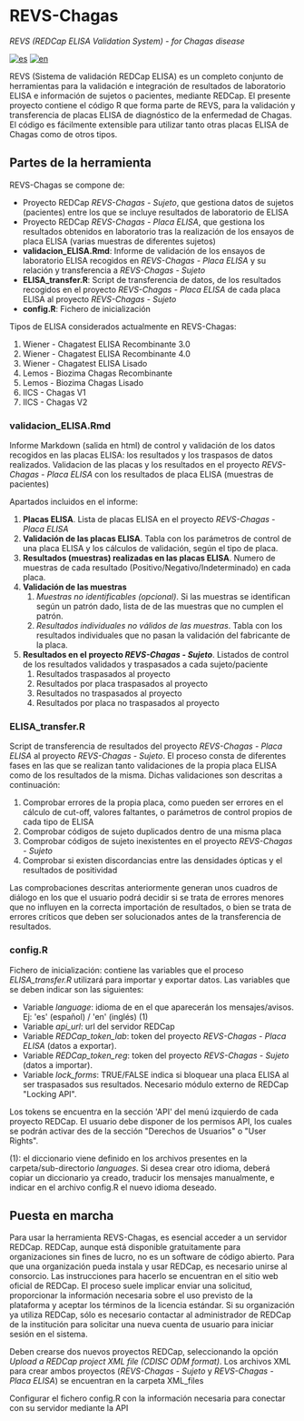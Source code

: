 # REVS-Chagas
*REVS (REDCap ELISA Validation System) - for Chagas disease*

[![es](https://img.shields.io/badge/lang-es-yellow.svg)](https://github.com/UBIOESGD/REVS-Chagas/blob/main/README.md)
[![en](https://img.shields.io/badge/lang-en-blue.svg)](https://github.com/UBIOESGD/REVS-Chagas/blob/main/README.md)


REVS (Sistema de validación REDCap ELISA) es un completo conjunto de herramientas para la validación e integración de resultados de laboratorio ELISA e información de sujetos o pacientes, mediante REDCap.
El presente proyecto contiene el código R que forma parte de REVS, para la validación y transferencia de placas ELISA de diagnóstico de la enfermedad de Chagas.
El código es fácilmente extensible para utilizar tanto otras placas ELISA de Chagas como de otros tipos.

## Partes de la herramienta
REVS-Chagas se compone de:

   - Proyecto REDCap *REVS-Chagas - Sujeto*, que gestiona datos de sujetos (pacientes) entre los que se incluye resultados de laboratorio de ELISA
   - Proyecto REDCap *REVS-Chagas - Placa ELISA*, que gestiona los resultados obtenidos en laboratorio tras la realización de los ensayos de placa ELISA (varias muestras de diferentes sujetos)
   - **validacion_ELISA.Rmd**: Informe de validación de los ensayos de laboratorio ELISA recogidos en *REVS-Chagas - Placa ELISA* y su relación y transferencia a *REVS-Chagas - Sujeto*
   - **ELISA_transfer.R**: Script de transferencia de datos, de los resultados recogidos en el proyecto *REVS-Chagas - Placa ELISA* de cada placa ELISA al proyecto *REVS-Chagas - Sujeto*
   - **config.R**: Fichero de inicialización

Tipos de ELISA considerados actualmente en REVS-Chagas:

   1.	Wiener - Chagatest ELISA Recombinante 3.0
   2.	Wiener - Chagatest ELISA Recombinante 4.0
   3.	Wiener - Chagatest ELISA Lisado
   4.	Lemos - Biozima Chagas Recombinante
   5.	Lemos - Biozima Chagas Lisado
   6.	IICS - Chagas V1
   7.	IICS - Chagas V2
   
### validacion_ELISA.Rmd
Informe Markdown (salida en html) de control y validación de los datos recogidos en las placas ELISA: los resultados y los traspasos de datos realizados.
Validacion de las placas y los resultados en el proyecto *REVS-Chagas - Placa ELISA* con los resultados de placa ELISA (muestras de pacientes)

Apartados incluidos en el informe:

   1. **Placas ELISA**. Lista de placas ELISA en el proyecto *REVS-Chagas - Placa ELISA*
   2. **Validación de las placas ELISA**. Tabla con los parámetros de control de una placa ELISA y los cálculos de validación, según el tipo de placa.
   3. **Resultados (muestras) realizadas en las placas ELISA**. Numero de muestras de cada resultado (Positivo/Negativo/Indeterminado) en cada placa.
   4. **Validación de las muestras**
      1. *Muestras no identificables (opcional)*. Si las muestras se identifican según un patrón dado, lista de de las muestras que no cumplen el patrón.
      2. *Resultados individuales no válidos de las muestras*. Tabla con los resultados individuales que no pasan la validación del fabricante de la placa.
   5. **Resultados en el proyecto *REVS-Chagas - Sujeto***. Listados de control de los resultados validados y traspasados a cada sujeto/paciente
      1. Resultados traspasados al proyecto
      2. Resultados por placa traspasados al proyecto
      3. Resultados no traspasados al proyecto
      4. Resultados por placa no traspasados al proyecto

### ELISA_transfer.R
Script de transferencia de resultados del proyecto *REVS-Chagas - Placa ELISA* al proyecto *REVS-Chagas - Sujeto*. El proceso consta de diferentes fases en las que se realizan tanto validaciones de la propia placa ELISA como de los resultados de la misma. Dichas validaciones son descritas a continuación:

   1. Comprobar errores de la propia placa, como pueden ser errores en el cálculo de cut-off, valores faltantes, o parámetros de control propios de cada tipo de ELISA
   2. Comprobar códigos de sujeto duplicados dentro de una misma placa
   3. Comprobar códigos de sujeto inexistentes en el proyecto *REVS-Chagas - Sujeto*
   4. Comprobar si existen discordancias entre las densidades ópticas y el resultados de positividad

Las comprobaciones descritas anteriormente generan unos cuadros de diálogo en los que el usuario podrá decidir si se trata de errores menores que no influyen en la correcta importación de resultados, o bien se trata de errores críticos que deben ser solucionados antes de la transferencia de resultados.

### config.R
Fichero de inicialización: contiene las variables que el proceso *ELISA_transfer.R* utilizará para importar y exportar datos. Las variables que se deben indicar son las siguientes:

-  Variable *language*: idioma de en el que aparecerán los mensajes/avisos. Ej: 'es' (español) / 'en' (inglés) (1)
-  Variable *api_url*: url del servidor REDCap
-  Variable *REDCap_token_lab*: token del proyecto *REVS-Chagas - Placa ELISA* (datos a exportar).
-  Variable *REDCap_token_reg*: token del proyecto *REVS-Chagas - Sujeto*   (datos a importar).
-  Variable *lock_forms*: TRUE/FALSE indica si bloquear una placa ELISA al ser traspasados sus resultados. Necesario módulo externo de REDCap "Locking API".

Los tokens se encuentra en la sección 'API' del menú izquierdo de cada proyecto REDCap. El usuario debe disponer de los permisos API, los cuales se podrán activar des de la sección "Derechos de Usuarios" o "User Rights".

(1): el diccionario viene definido en los archivos presentes en la carpeta/sub-directorio *languages*. Si desea crear otro idioma, deberá copiar un diccionario ya creado, traducir los mensajes manualmente, e indicar en el archivo config.R el nuevo idioma deseado.

## Puesta en marcha

Para usar la herramienta REVS-Chagas, es esencial acceder a un servidor REDCap. REDCap, aunque está disponible gratuitamente para organizaciones sin fines de lucro, no es un software de código abierto. Para que una organización pueda instala y usar REDCap, es necesario unirse al consorcio. Las instrucciones para hacerlo se encuentran en el sitio web oficial de REDCap. El proceso suele implicar enviar una solicitud, proporcionar la información necesaria sobre el uso previsto de la plataforma y aceptar los términos de la licencia estándar. Si su organización ya utiliza REDCap, sólo es necesario contactar al administrador de REDCap de la institución para solicitar una nueva cuenta de usuario para iniciar sesión en el sistema.

Deben crearse dos nuevos proyectos REDCap, seleccionando la opción *Upload a REDCap project XML file (CDISC ODM format)*. Los archivos XML para crear ambos proyectos (*REVS-Chagas - Sujeto* y *REVS-Chagas - Placa ELISA*) se encuentran en la carpeta XML_files

Configurar el fichero config.R con la información necesaria para conectar con su servidor mediante la API
